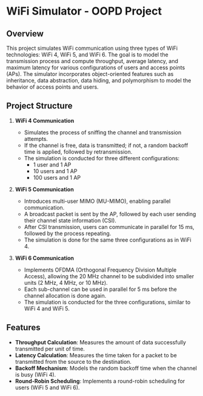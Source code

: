 # WiFi Simulator - OOPD Project

## Overview
This project simulates WiFi communication using three types of WiFi technologies: WiFi 4, WiFi 5, and WiFi 6. The goal is to model the transmission process and compute throughput, average latency, and maximum latency for various configurations of users and access points (APs). The simulator incorporates object-oriented features such as inheritance, data abstraction, data hiding, and polymorphism to model the behavior of access points and users.

## Project Structure

1. **WiFi 4 Communication**
   - Simulates the process of sniffing the channel and transmission attempts.
   - If the channel is free, data is transmitted; if not, a random backoff time is applied, followed by retransmission.
   - The simulation is conducted for three different configurations:
     - 1 user and 1 AP
     - 10 users and 1 AP
     - 100 users and 1 AP

2. **WiFi 5 Communication**
   - Introduces multi-user MIMO (MU-MIMO), enabling parallel communication.
   - A broadcast packet is sent by the AP, followed by each user sending their channel state information (CSI).
   - After CSI transmission, users can communicate in parallel for 15 ms, followed by the process repeating.
   - The simulation is done for the same three configurations as in WiFi 4.

3. **WiFi 6 Communication**
   - Implements OFDMA (Orthogonal Frequency Division Multiple Access), allowing the 20 MHz channel to be subdivided into smaller units (2 MHz, 4 MHz, or 10 MHz).
   - Each sub-channel can be used in parallel for 5 ms before the channel allocation is done again.
   - The simulation is conducted for the three configurations, similar to WiFi 4 and WiFi 5.

## Features
- **Throughput Calculation**: Measures the amount of data successfully transmitted per unit of time.
- **Latency Calculation**: Measures the time taken for a packet to be transmitted from the source to the destination.
- **Backoff Mechanism**: Models the random backoff time when the channel is busy (WiFi 4).
- **Round-Robin Scheduling**: Implements a round-robin scheduling for users (WiFi 5 and WiFi 6).
